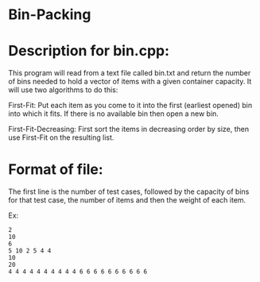 # Bin-Packing

# Description for bin.cpp: 

This program will read from a text file called bin.txt and return the number of bins needed to hold a vector of items with a given container capacity. It will use two algorithms to do this: 

First-Fit: Put each item as you come to it into the first (earliest opened) bin into which it fits.  If there is no available bin then open a new bin. 

First-Fit-Decreasing: First sort the items in decreasing order by size, then use First-Fit on the resulting list. 

# Format of file: 

The first line is the number of test cases, followed by the capacity of bins for that test case, the number of items and then the weight of each item. 

Ex:
```
2 
10
6 
5 10 2 5 4 4 
10
20
4 4 4 4 4 4 4 4 4 4 6 6 6 6 6 6 6 6 6 6 
 
```
